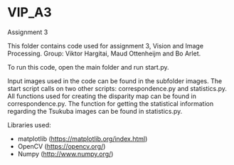 # VIP_A3
Assignment 3

This folder contains code used for assignment 3, Vision and Image Processing.
Group: Viktor Hargitai, Maud Ottenheijm and Bo Arlet.

To run this code, open the main folder and run start.py.

Input images used in the code can be found in the subfolder images. 
The start script calls on two other scripts: correspondence.py and statistics.py.
All functions used for creating the disparity map can be found in correspondence.py.
The function for getting the statistical information regarding the Tsukuba images can be found in statistics.py.

Libraries used:
 - matplotlib (https://matplotlib.org/index.html)	
 - OpenCV (https://opencv.org/)
 - Numpy (http://www.numpy.org/)
